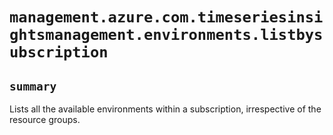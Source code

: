 # `management.azure.com.timeseriesinsightsmanagement.environments.listbysubscription`

## `summary`
Lists all the available environments within a subscription, irrespective of the resource groups.


